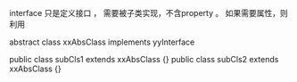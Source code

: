 
interface 只是定义接口 ， 需要被子类实现，不含property 。
如果需要属性，则利用

abstract class xxAbsClass implements yyInterface

public class subCls1 extends xxAbsClass {}
public class subCls2 extends xxAbsClass {}

